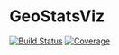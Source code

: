 # GeoStatsViz

[![Build Status](https://github.com/juliohm/GeoStatsViz.jl/actions/workflows/CI.yml/badge.svg?branch=main)](https://github.com/juliohm/GeoStatsViz.jl/actions/workflows/CI.yml?query=branch%3Amain)
[![Coverage](https://codecov.io/gh/juliohm/GeoStatsViz.jl/branch/main/graph/badge.svg)](https://codecov.io/gh/juliohm/GeoStatsViz.jl)
